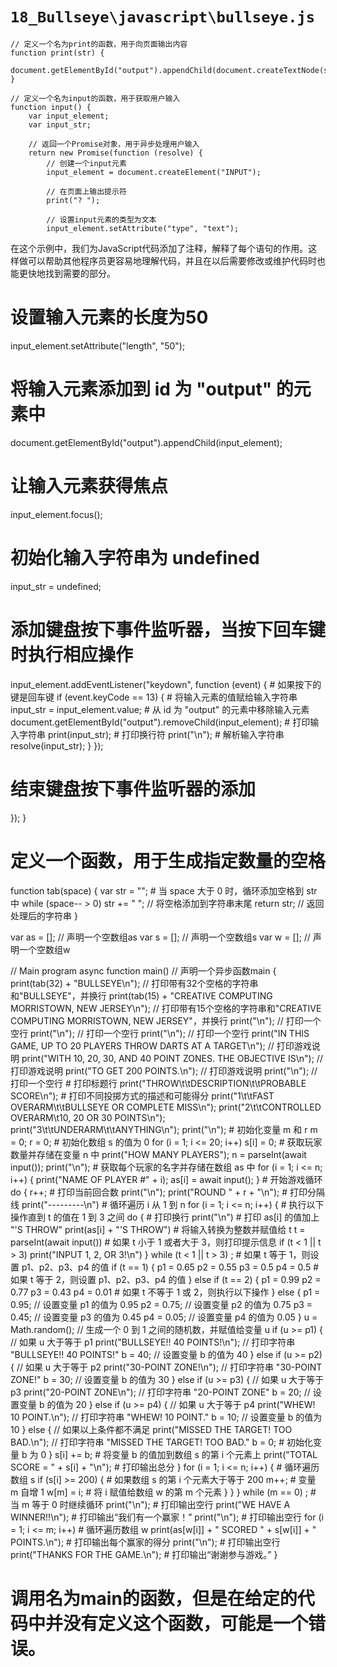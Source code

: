 # `18_Bullseye\javascript\bullseye.js`

```
// 定义一个名为print的函数，用于向页面输出内容
function print(str) {
    document.getElementById("output").appendChild(document.createTextNode(str));
}

// 定义一个名为input的函数，用于获取用户输入
function input() {
    var input_element;
    var input_str;

    // 返回一个Promise对象，用于异步处理用户输入
    return new Promise(function (resolve) {
        // 创建一个input元素
        input_element = document.createElement("INPUT");

        // 在页面上输出提示符
        print("? ");

        // 设置input元素的类型为文本
        input_element.setAttribute("type", "text");
```

在这个示例中，我们为JavaScript代码添加了注释，解释了每个语句的作用。这样做可以帮助其他程序员更容易地理解代码，并且在以后需要修改或维护代码时也能更快地找到需要的部分。
# 设置输入元素的长度为50
input_element.setAttribute("length", "50");
# 将输入元素添加到 id 为 "output" 的元素中
document.getElementById("output").appendChild(input_element);
# 让输入元素获得焦点
input_element.focus();
# 初始化输入字符串为 undefined
input_str = undefined;
# 添加键盘按下事件监听器，当按下回车键时执行相应操作
input_element.addEventListener("keydown", function (event) {
    # 如果按下的键是回车键
    if (event.keyCode == 13) {
        # 将输入元素的值赋给输入字符串
        input_str = input_element.value;
        # 从 id 为 "output" 的元素中移除输入元素
        document.getElementById("output").removeChild(input_element);
        # 打印输入字符串
        print(input_str);
        # 打印换行符
        print("\n");
        # 解析输入字符串
        resolve(input_str);
    }
});
# 结束键盘按下事件监听器的添加
});
}

# 定义一个函数，用于生成指定数量的空格
function tab(space)
{
    var str = "";
    # 当 space 大于 0 时，循环添加空格到 str 中
    while (space-- > 0)
        str += " ";  // 将空格添加到字符串末尾
    return str;  // 返回处理后的字符串
}

var as = [];  // 声明一个空数组as
var s = [];  // 声明一个空数组s
var w = [];  // 声明一个空数组w

// Main program
async function main()  // 声明一个异步函数main
{
    print(tab(32) + "BULLSEYE\n");  // 打印带有32个空格的字符串和"BULLSEYE"，并换行
    print(tab(15) + "CREATIVE COMPUTING  MORRISTOWN, NEW JERSEY\n");  // 打印带有15个空格的字符串和"CREATIVE COMPUTING  MORRISTOWN, NEW JERSEY"，并换行
    print("\n");  // 打印一个空行
    print("\n");  // 打印一个空行
    print("\n");  // 打印一个空行
    print("IN THIS GAME, UP TO 20 PLAYERS THROW DARTS AT A TARGET\n");  // 打印游戏说明
    print("WITH 10, 20, 30, AND 40 POINT ZONES.  THE OBJECTIVE IS\n");  // 打印游戏说明
    print("TO GET 200 POINTS.\n");  // 打印游戏说明
    print("\n");  // 打印一个空行
    # 打印标题行
    print("THROW\t\tDESCRIPTION\t\tPROBABLE SCORE\n");
    # 打印不同投掷方式的描述和可能得分
    print("1\t\tFAST OVERARM\t\tBULLSEYE OR COMPLETE MISS\n");
    print("2\t\tCONTROLLED OVERARM\t10, 20 OR 30 POINTS\n");
    print("3\t\tUNDERARM\t\tANYTHING\n");
    print("\n");
    # 初始化变量 m 和 r
    m = 0;
    r = 0;
    # 初始化数组 s 的值为 0
    for (i = 1; i <= 20; i++)
        s[i] = 0;
    # 获取玩家数量并存储在变量 n 中
    print("HOW MANY PLAYERS");
    n = parseInt(await input());
    print("\n");
    # 获取每个玩家的名字并存储在数组 as 中
    for (i = 1; i <= n; i++) {
        print("NAME OF PLAYER #" + i);
        as[i] = await input();
    }
    # 开始游戏循环
    do {
        r++;
        # 打印当前回合数
        print("\n");
        print("ROUND " + r + "\n");
        # 打印分隔线
        print("---------\n")
        # 循环遍历 i 从 1 到 n
        for (i = 1; i <= n; i++) {
            # 执行以下操作直到 t 的值在 1 到 3 之间
            do {
                # 打印换行
                print("\n")
                # 打印 as[i] 的值加上 "'S THROW"
                print(as[i] + "'S THROW")
                # 将输入转换为整数并赋值给 t
                t = parseInt(await input())
                # 如果 t 小于 1 或者大于 3，则打印提示信息
                if (t < 1 || t > 3)
                    print("INPUT 1, 2, OR 3!\n")
            } while (t < 1 || t > 3) ;
            # 如果 t 等于 1，则设置 p1、p2、p3、p4 的值
            if (t == 1) {
                p1 = 0.65
                p2 = 0.55
                p3 = 0.5
                p4 = 0.5
            # 如果 t 等于 2，则设置 p1、p2、p3、p4 的值
            } else if (t == 2) {
                p1 = 0.99
                p2 = 0.77
                p3 = 0.43
                p4 = 0.01
            # 如果 t 不等于 1 或 2，则执行以下操作
            } else {
                p1 = 0.95;  // 设置变量 p1 的值为 0.95
                p2 = 0.75;  // 设置变量 p2 的值为 0.75
                p3 = 0.45;  // 设置变量 p3 的值为 0.45
                p4 = 0.05;  // 设置变量 p4 的值为 0.05
            }
            u = Math.random();  // 生成一个 0 到 1 之间的随机数，并赋值给变量 u
            if (u >= p1) {  // 如果 u 大于等于 p1
                print("BULLSEYE!!  40 POINTS!\n");  // 打印字符串 "BULLSEYE!!  40 POINTS!"
                b = 40;  // 设置变量 b 的值为 40
            } else if (u >= p2) {  // 如果 u 大于等于 p2
                print("30-POINT ZONE!\n");  // 打印字符串 "30-POINT ZONE!"
                b = 30;  // 设置变量 b 的值为 30
            } else if (u >= p3) {  // 如果 u 大于等于 p3
                print("20-POINT ZONE\n");  // 打印字符串 "20-POINT ZONE"
                b = 20;  // 设置变量 b 的值为 20
            } else if (u >= p4) {  // 如果 u 大于等于 p4
                print("WHEW!  10 POINT.\n");  // 打印字符串 "WHEW!  10 POINT."
                b = 10;  // 设置变量 b 的值为 10
            } else {  // 如果以上条件都不满足
                print("MISSED THE TARGET!  TOO BAD.\n");  // 打印字符串 "MISSED THE TARGET!  TOO BAD."
                b = 0;  # 初始化变量 b 为 0
            }
            s[i] += b;  # 将变量 b 的值加到数组 s 的第 i 个元素上
            print("TOTAL SCORE = " + s[i] + "\n");  # 打印输出总分
        }
        for (i = 1; i <= n; i++) {  # 循环遍历数组 s
            if (s[i] >= 200) {  # 如果数组 s 的第 i 个元素大于等于 200
                m++;  # 变量 m 自增 1
                w[m] = i;  # 将 i 赋值给数组 w 的第 m 个元素
            }
        }
    } while (m == 0) ;  # 当 m 等于 0 时继续循环
    print("\n");  # 打印输出空行
    print("WE HAVE A WINNER!!\n");  # 打印输出“我们有一个赢家！”
    print("\n");  # 打印输出空行
    for (i = 1; i <= m; i++)  # 循环遍历数组 w
        print(as[w[i]] + " SCORED " + s[w[i]] + " POINTS.\n");  # 打印输出每个赢家的得分
    print("\n");  # 打印输出空行
    print("THANKS FOR THE GAME.\n");  # 打印输出“谢谢参与游戏。”
}
# 调用名为main的函数，但是在给定的代码中并没有定义这个函数，可能是一个错误。
```